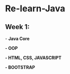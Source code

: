 # Re-learn-Java
## Week 1:
<p>- <strong>Java Core <strong></p>
<p>- <strong>OOP<strong><p>
<p>- <strong>HTML, CSS, JAVASCRIPT<strong> </p>
<p>- <strong>BOOTSTRAP<strong></p>
